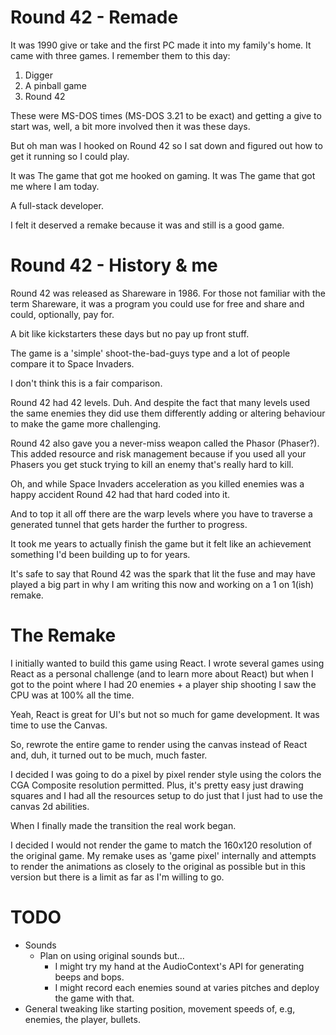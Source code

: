 # Round 42 - Remade

It was 1990 give or take and the first PC made it into my family's home. It came with three games. I remember them to this day:
1. Digger
1. A pinball game
1. Round 42

These were MS-DOS times (MS-DOS 3.21 to be exact) and getting a give to start was, well, a bit more involved then it was these days.

But oh man was I hooked on Round 42 so I sat down and figured out how to get it running so I could play.

It was The game that got me hooked on gaming. It was The game that got me where I am today.

A full-stack developer.

I felt it deserved a remake because it was and still is a good game.

# Round 42 - History & me

Round 42 was released as Shareware in 1986. For those not familiar with the term Shareware, it was a program you could use for free and share and could, optionally, pay for.

A bit like kickstarters these days but no pay up front stuff.

The game is a 'simple' shoot-the-bad-guys type and a lot of people compare it to Space Invaders.

I don't think this is a fair comparison.

Round 42 had 42 levels. Duh. And despite the fact that many levels used the same enemies they did use them differently adding or altering behaviour to make the game more challenging.

Round 42 also gave you a never-miss weapon called the Phasor (Phaser?). This added resource and risk management because if you used all your Phasers you get stuck trying to kill an enemy that's really hard to kill.

Oh, and while Space Invaders acceleration as you killed enemies was a happy accident Round 42 had that hard coded into it.

And to top it all off there are the warp levels where you have to traverse a generated tunnel that gets harder the further to progress.

It took me years to actually finish the game but it felt like an achievement something I'd been building up to for years.

It's safe to say that Round 42 was the spark that lit the fuse and may have played a big part in why I am writing this now and working on a 1 on 1(ish) remake.

# The Remake
I initially wanted to build this game using React. I wrote several games using React as a personal challenge (and to learn more about React) but when I got to the point where I had 20 enemies + a player ship shooting I saw the CPU was at 100% all the time.

Yeah, React is great for UI's but not so much for game development. It was time to use the Canvas.

So, rewrote the entire game to render using the canvas instead of React and, duh, it turned out to be much, much faster.

I decided I was going to do a pixel by pixel render style using the colors the CGA Composite resolution permitted. Plus, it's pretty easy just drawing squares and I had all the resources setup to do just that I just had to use the canvas 2d abilities.

When I finally made the transition the real work began.

I decided I would not render the game to match the 160x120 resolution of the original game. My remake uses as 'game pixel' internally and attempts to render the animations as closely to the original as possible but in this version but there is a limit as far as I'm willing to go.


# TODO
* Sounds
  * Plan on using original sounds but...
    * I might try my hand at the AudioContext's API for generating beeps and bops.
    * I might record each enemies sound at varies pitches and deploy the game with that.
* General tweaking like starting position, movement speeds of, e.g, enemies, the player, bullets.
